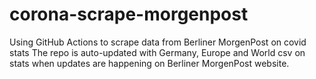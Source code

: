 # corona-scrape-morgenpost
Using GitHub Actions to scrape data from Berliner MorgenPost on covid stats
The repo is auto-updated with Germany, Europe and World csv on stats when updates are happening on Berliner MorgenPost website.

